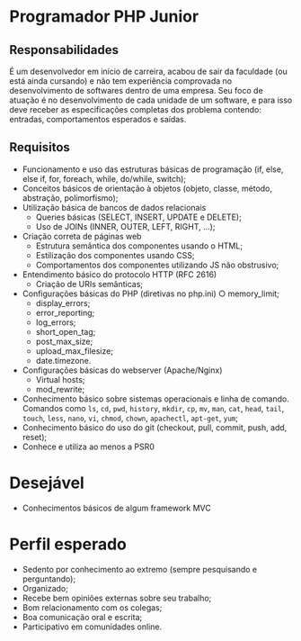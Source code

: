 # Programador PHP Junior

## Responsabilidades

É um desenvolvedor em início de carreira, acabou de sair da faculdade (ou está ainda cursando) e não tem experiência comprovada no desenvolvimento de softwares dentro de uma empresa.
Seu foco de atuação é no desenvolvimento de cada unidade de um software, e para isso deve receber as especificações completas dos problema contendo: entradas, comportamentos esperados e saídas.

## Requisitos

- Funcionamento e uso das estruturas básicas de programação (if, else, else if, for, foreach, while, do/while, switch);
- Conceitos básicos de orientação à objetos (objeto, classe, método, abstração, polimorfismo);
- Utilização básica de bancos de dados relacionais
	- Queries básicas (SELECT, INSERT, UPDATE e DELETE);
	- Uso de JOINs (INNER, OUTER, LEFT, RIGHT, ...);
- Criação correta de páginas web
	- Estrutura semântica dos componentes usando o HTML;
	- Estilização dos componentes usando CSS;
	- Comportamentos dos componentes utilizando JS não obstrusivo;
- Entendimento básico do protocolo HTTP (RFC 2616)
	- Criação de URIs semânticas;
- Configurações básicas do PHP (diretivas no php.ini) ○ memory_limit;
	- display_errors;
	- error_reporting;
	- log_errors;
	- short_open_tag;
	- post_max_size;
	- upload_max_filesize;
	- date.timezone.
- Configurações básicas do webserver (Apache/Nginx)
	- Virtual hosts;
	- mod_rewrite;
- Conhecimento básico sobre sistemas operacionais e linha de comando. Comandos como `ls`, `cd`, `pwd`, `history`, `mkdir`, `cp`, `mv`, `man`, `cat`, `head`, `tail`, `touch`, `less`, `nano`, `vi`, `chmod`, `chown`, `apachectl`, `apt-get`, `yum`;
- Conhecimento básico do uso do git (checkout, pull, commit, push, add, reset);
- Conhece e utiliza ao menos a PSR­0

# Desejável

- Conhecimentos básicos de algum framework MVC

# Perfil esperado

- Sedento por conhecimento ao extremo (sempre pesquisando e perguntando);
- Organizado;
- Recebe bem opiniões externas sobre seu trabalho;
- Bom relacionamento com os colegas;
- Boa comunicação oral e escrita;
- Participativo em comunidades online.
